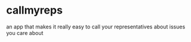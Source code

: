 # callmyreps
an app that makes it really easy to call your representatives about issues you care about
